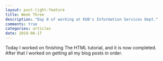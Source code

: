 ```yaml
---
layout: post-light-feature
title: Week Three
description: "Day 8 of working at KUB's Information Services Dept."
comments: true
categories: articles
date: 2019-06-17
---
```


Today I worked on finishing The HTML tutorial, and it is now completed. After that I worked on getting all my blog posts in order.